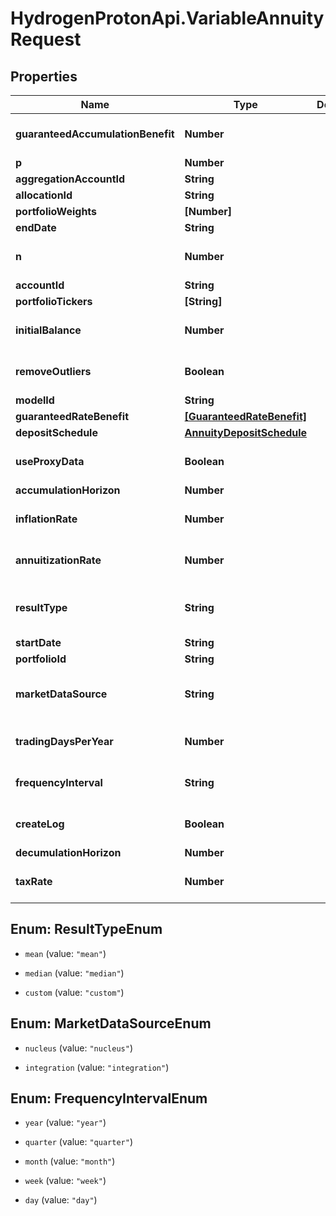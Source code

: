 # HydrogenProtonApi.VariableAnnuityRequest

## Properties
Name | Type | Description | Notes
------------ | ------------- | ------------- | -------------
**guaranteedAccumulationBenefit** | **Number** |  | [optional] [default to 0.0]
**p** | **Number** |  | [optional] 
**aggregationAccountId** | **String** |  | [optional] 
**allocationId** | **String** |  | [optional] 
**portfolioWeights** | **[Number]** |  | [optional] 
**endDate** | **String** |  | [optional] 
**n** | **Number** |  | [optional] [default to 1000]
**accountId** | **String** |  | [optional] 
**portfolioTickers** | **[String]** |  | [optional] 
**initialBalance** | **Number** |  | [optional] [default to 0.0]
**removeOutliers** | **Boolean** |  | [optional] [default to false]
**modelId** | **String** |  | [optional] 
**guaranteedRateBenefit** | [**[GuaranteedRateBenefit]**](GuaranteedRateBenefit.md) |  | [optional] 
**depositSchedule** | [**AnnuityDepositSchedule**](AnnuityDepositSchedule.md) |  | [optional] 
**useProxyData** | **Boolean** |  | [optional] [default to false]
**accumulationHorizon** | **Number** |  | 
**inflationRate** | **Number** |  | [optional] [default to 0.0]
**annuitizationRate** | **Number** |  | [optional] [default to 0.0]
**resultType** | **String** |  | [optional] [default to 'median']
**startDate** | **String** |  | [optional] 
**portfolioId** | **String** |  | [optional] 
**marketDataSource** | **String** |  | [optional] [default to 'nucleus']
**tradingDaysPerYear** | **Number** |  | [optional] [default to 252]
**frequencyInterval** | **String** |  | [optional] [default to 'year']
**createLog** | **Boolean** |  | [optional] [default to false]
**decumulationHorizon** | **Number** |  | 
**taxRate** | **Number** |  | [optional] [default to 0.0]


<a name="ResultTypeEnum"></a>
## Enum: ResultTypeEnum


* `mean` (value: `"mean"`)

* `median` (value: `"median"`)

* `custom` (value: `"custom"`)




<a name="MarketDataSourceEnum"></a>
## Enum: MarketDataSourceEnum


* `nucleus` (value: `"nucleus"`)

* `integration` (value: `"integration"`)




<a name="FrequencyIntervalEnum"></a>
## Enum: FrequencyIntervalEnum


* `year` (value: `"year"`)

* `quarter` (value: `"quarter"`)

* `month` (value: `"month"`)

* `week` (value: `"week"`)

* `day` (value: `"day"`)




